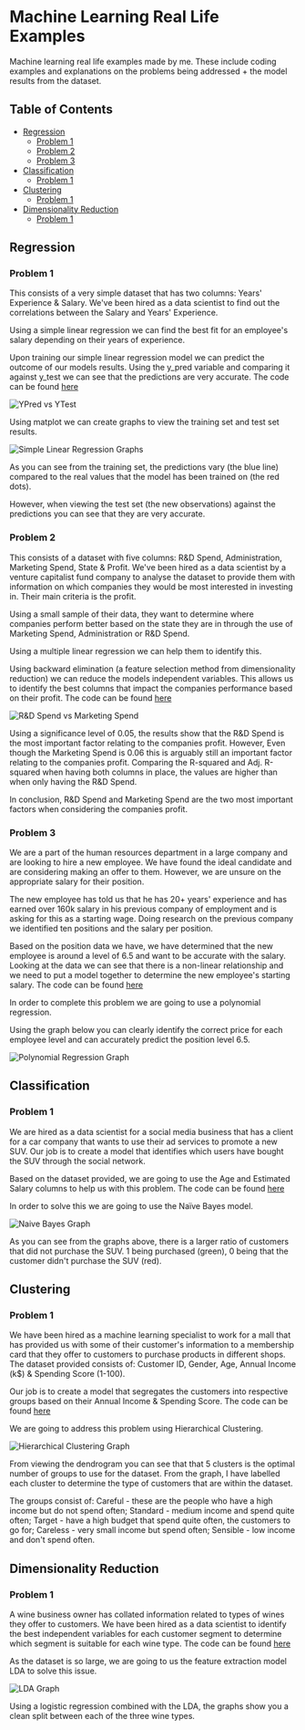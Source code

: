 # Machine Learning Real Life Examples
Machine learning real life examples made by me. These include coding examples and explanations on the problems being addressed + the model results from the dataset.

## Table of Contents
* [Regression](#regression)
   * [Problem 1](#problem-1)
   * [Problem 2](#problem-2)
   * [Problem 3](#problem-3)
* [Classification](#classification)
   * [Problem 1](#problem-1-1)
* [Clustering](#clustering)
   * [Problem 1](#problem-1-2)
* [Dimensionality Reduction](#dimensionality-reduction)
   * [Problem 1](#problem-1-3)

## Regression

### Problem 1
This consists of a very simple dataset that has two columns: Years' Experience & Salary. We've been hired as a data scientist to find out the correlations between the Salary and Years' Experience.

Using a simple linear regression we can find the best fit for an employee's salary depending on their years of experience.

Upon training our simple linear regression model we can predict the outcome of our models results. Using the y_pred variable and comparing it against y_test we can see that the predictions are very accurate. The code can be found [here](https://github.com/Achronus/ML-Real-Life-Examples/blob/master/code-examples-and-data-files/code-examples/simple_linear_regression.py)

![YPred vs YTest](https://acius.co.uk/wp-content/themes/acius/machine_learning/imgs/ml/real-life-examples/ypred-vs-ytest.png)

Using matplot we can create graphs to view the training set and test set results.

![Simple Linear Regression Graphs](https://acius.co.uk/wp-content/themes/acius/machine_learning/imgs/ml/real-life-examples/simple-linear-graphs.png)

As you can see from the training set, the predictions vary (the blue line) compared to the real values that the model has been trained on (the red dots).

However, when viewing the test set (the new observations) against the predictions you can see that they are very accurate.


### Problem 2
This consists of a dataset with five columns: R&D Spend, Administration, Marketing Spend, State & Profit. We've been hired as a data scientist by a venture capitalist fund company to analyse the dataset to provide them with information on which companies they would be most interested in investing in. Their main criteria is the profit.

Using a small sample of their data, they want to determine where companies perform better based on the state they are in through the use of Marketing Spend, Administration or R&D Spend.

Using a multiple linear regression we can help them to identify this.

Using backward elimination (a feature selection method from dimensionality reduction) we can reduce the models independent variables. This allows us to identify the best columns that impact the companies performance based on their profit. The code can be found [here](https://github.com/Achronus/ML-Real-Life-Examples/blob/master/code-examples-and-data-files/code-examples/multiple-linear-regression.py)

![R&D Spend vs Marketing Spend](https://acius.co.uk/wp-content/themes/acius/machine_learning/imgs/ml/real-life-examples/rndspend-vs-marketingspend.png)

Using a significance level of 0.05, the results show that the R&D Spend is the most important factor relating to the companies profit. However, Even though the Marketing Spend is 0.06 this is arguably still an important factor relating to the companies profit. Comparing the R-squared and Adj. R-squared when having both columns in place, the values are higher than when only having the R&D Spend.

In conclusion, R&D Spend and Marketing Spend are the two most important factors when considering the companies profit.


### Problem 3
We are a part of the human resources department in a large company and are looking to hire a new employee. We have found the ideal candidate and are considering making an offer to them. However, we are unsure on the appropriate salary for their position.

The new employee has told us that he has 20+ years' experience and has earned over 160k salary in his previous company of employment and is asking for this as a starting wage. Doing research on the previous company we identified ten positions and the salary per position.

Based on the position data we have, we have determined that the new employee is around a level of 6.5 and want to be accurate with the salary. Looking at the data we can see that there is a non-linear relationship and we need to put a model together to determine the new employee's starting salary. The code can be found [here](https://github.com/Achronus/ML-Real-Life-Examples/blob/master/code-examples-and-data-files/code-examples/polynomial_regression.py)

In order to complete this problem we are going to use a polynomial regression.

Using the graph below you can clearly identify the correct price for each employee level and can accurately predict the position level 6.5.

![Polynomial Regression Graph](https://acius.co.uk/wp-content/themes/acius/machine_learning/imgs/ml/real-life-examples/poly-reg-graph.png)


## Classification

### Problem 1
We are hired as a data scientist for a social media business that has a client for a car company that wants to use their ad services to promote a new SUV. Our job is to create a model that identifies which users have bought the SUV through the social network.

Based on the dataset provided, we are going to use the Age and Estimated Salary columns to help us with this problem. The code can be found [here](https://github.com/Achronus/ML-Real-Life-Examples/blob/master/code-examples-and-data-files/code-examples/naive_bayes.py)

In order to solve this we are going to use the Naïve Bayes model.

![Naive Bayes Graph](https://acius.co.uk/wp-content/themes/acius/machine_learning/imgs/ml/real-life-examples/naive-bayes-graph.png)

As you can see from the graphs above, there is a larger ratio of customers that did not purchase the SUV. 1 being purchased (green), 0 being that the customer didn't purchase the SUV (red).


## Clustering

### Problem 1
We have been hired as a machine learning specialist to work for a mall that has provided us with some of their customer's information to a membership card that they offer to customers to purchase products in different shops. The dataset provided consists of: Customer ID, Gender, Age, Annual Income (k$) & Spending Score (1-100).

Our job is to create a model that segregates the customers into respective groups based on their Annual Income & Spending Score. The code can be found [here](https://github.com/Achronus/ML-Real-Life-Examples/blob/master/code-examples-and-data-files/code-examples/hc.py)

We are going to address this problem using Hierarchical Clustering.

![Hierarchical Clustering Graph](https://acius.co.uk/wp-content/themes/acius/machine_learning/imgs/ml/real-life-examples/hierarchical-clustering-graph.png)

From viewing the dendrogram you can see that that 5 clusters is the optimal number of groups to use for the dataset. From the graph, I have labelled each cluster to determine the type of customers that are within the dataset.

The groups consist of: Careful - these are the people who have a high income but do not spend often; Standard - medium income and spend quite often; Target - have a high budget that spend quite often, the customers to go for; Careless - very small income but spend often; Sensible - low income and don't spend often.

## Dimensionality Reduction

### Problem 1
A wine business owner has collated information related to types of wines they offer to customers. We have been hired as a data scientist to identify the best independent variables for each customer segment to determine which segment is suitable for each wine type. The code can be found [here](https://github.com/Achronus/ML-Real-Life-Examples/blob/master/code-examples-and-data-files/code-examples/lda.py)

As the dataset is so large, we are going to us the feature extraction model LDA to solve this issue.

![LDA Graph](https://acius.co.uk/wp-content/themes/acius/machine_learning/imgs/ml/real-life-examples/lda-graph.png)

Using a logistic regression combined with the LDA, the graphs show you a clean split between each of the three wine types.

